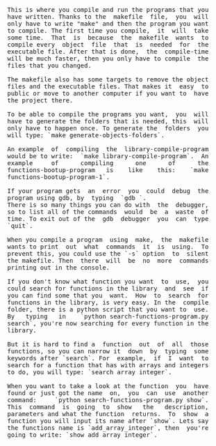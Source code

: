 <pre>
This is where you compile and run the programs that you
have written. Thanks to the  makefile  file,  you  will
only have to write "make" and then the program you want
to compile. The first time you compile,  it  will  take
some time.  That  is  because  the  makefile  wants  to
compile every  object  file  that  is  needed  for  the
executable file. After that is done,  the  compile-time
will be much faster, then you only have to compile  the
files that you changed.

The makefile also has some targets to remove the object
files and the executable files. That makes it  easy  to
public or move to another computer if you want to  have
the project there.

To be able to compile the programs you want,  you  will
have to generate the folders that is needed, this  will
only have to happen once. To generate the  folders  you
will type: `make generate-objects-folders`.

An example  of  compiling  the  library-compile-program
would be to write:  `make library-compile-program`.  An
example     of      compiling      one      of      the
functions-bootup-program   is    like    this:    `make
functions-bootup-program-1`.

If your program gets  an  error  you  could  debug  the
program using gdb, by  typing  `gdb <binary-filename>`.
There is so many things you can do with  the  debugger,
so to list all of the commands  would  be  a  waste  of
time. To exit out of the  gdb  debugger  you  can  type
`quit`.

When you compile a program  using  make,  the  makefile
wants to print  out  what  commands  it  is  using.  To
prevent this, you could use the `-s` option  to  silent
the makefile. Then  there  will  be  no  more  commands
printing out in the console.

If you don't know what function you want  to  use,  you
could search for functions in the library  and  see  if
you can find some that you  want.  How  to  search  for
functions in the library, is very easy. In the  compile
folder, there is a python script that you want to  use.
By   typing   in    `python search-functions-program.py
search`, you're now searching for every function in the
library.

But it is hard to find a  function  out  of  all  those
functions, so you can narrow it  down  by  typing  some
keywords after `search`. For  example,  if  I  want  to
search for a function that has with arrays and integers
to do, you will type: `search array integer`.

When you want to take a look at the function  you  have
found or just got the name  on,  you  can  use  another
command:     `python search-functions-program.py show`.
This  command  is  going  to  show   the   description,
parameters and what the function  returns.  To  show  a
function you will input its name after `show`. Lets say
the functions name is `add_array_integer`, then  you're
going to write: `show add_array_integer`.
</pre>
